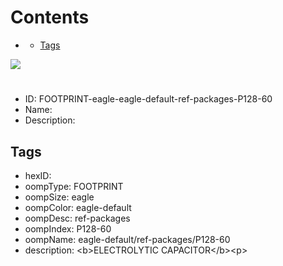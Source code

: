 



Contents
========

* [](#)
	* [Tags](#tags)
  
![][im]
# 

- ID: FOOTPRINT-eagle-eagle-default-ref-packages-P128-60
- Name: 
- Description: 

## Tags

- hexID: 
- oompType: FOOTPRINT
- oompSize: eagle
- oompColor: eagle-default
- oompDesc: ref-packages
- oompIndex: P128-60
- oompName: eagle-default/ref-packages/P128-60
- description: &lt;b&gt;ELECTROLYTIC CAPACITOR&lt;/b&gt;&lt;p&gt;



[im]: image.png
